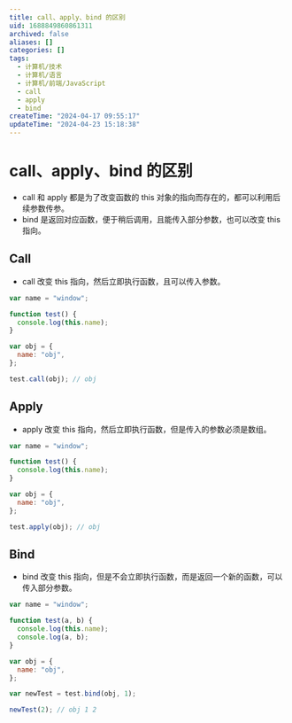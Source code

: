 ```yaml
---
title: call、apply、bind 的区别
uid: 1688849860861311
archived: false
aliases: []
categories: []
tags:
  - 计算机/技术
  - 计算机/语言
  - 计算机/前端/JavaScript
  - call
  - apply
  - bind
createTime: "2024-04-17 09:55:17"
updateTime: "2024-04-23 15:18:38"
---
```


# call、apply、bind 的区别

- call 和 apply 都是为了改变函数的 this 对象的指向而存在的，都可以利用后续参数传参。
- bind 是返回对应函数，便于稍后调用，且能传入部分参数，也可以改变 this 指向。

## Call

- call 改变 this 指向，然后立即执行函数，且可以传入参数。

```js
var name = "window";

function test() {
  console.log(this.name);
}

var obj = {
  name: "obj",
};

test.call(obj); // obj
```

## Apply

- apply 改变 this 指向，然后立即执行函数，但是传入的参数必须是数组。

```js
var name = "window";

function test() {
  console.log(this.name);
}

var obj = {
  name: "obj",
};

test.apply(obj); // obj
```

## Bind

- bind 改变 this 指向，但是不会立即执行函数，而是返回一个新的函数，可以传入部分参数。

```js
var name = "window";

function test(a, b) {
  console.log(this.name);
  console.log(a, b);
}

var obj = {
  name: "obj",
};

var newTest = test.bind(obj, 1);

newTest(2); // obj 1 2
```
